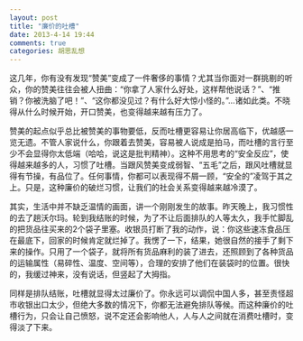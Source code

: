 ```yaml
---
layout: post
title: "廉价的吐槽"
date: 2013-4-14 19:44
comments: true
categories: 胡思乱想
---
```

这几年，你有没有发现“赞美”变成了一件奢侈的事情？尤其当你面对一群挑剔的听众，你的赞美往往会被人扭曲：“你拿了人家什么好处，这样帮他说话？”、“推销？你被洗脑了吧！”、“这你都没见过？有什么好大惊小怪的。”…诸如此类。不晓得从什么时候开始，开口赞美，也变得越来越有压力了。

赞美的起点似乎总比被赞美的事物要低，反而吐槽更容易让你居高临下，优越感一览无遗。不管人家说什么，你跟着去赞美，容易被人说成是拍马，而吐槽的言行至少不会显得你太低端（哈哈，说这是批判精神）。这种不用思考的“安全反应”，使得越来越多的人，习惯了吐槽。当跟风赞美变成弱智、“五毛”之后，跟风吐槽就显得有节操，有品位了。任何事情，你都可以表现得不屑一顾，“安全的”凌驾于其之上。只是，这种廉价的破烂习惯，让我们的社会关系变得越来越冷漠了。

其实，生活中并不缺乏温情的画面，讲一个刚刚发生的故事。昨天晚上，我习惯性的去了趟沃尔玛。轮到我结账的时候，为了不让后面排队的人等太久，我手忙脚乱的把货品往买来的2个袋子里塞。收银员打断了我的动作，说：你这些速冻食品压在最底下，回家的时候肯定就烂掉了。我愣了一下，结果，她很自然的接手了剩下来的操作。只用了一个袋子，就将所有货品麻利的装了进去，还照顾到了各种货品的运输属性（易碎性、温度、空间等），合理的安排了他们在装袋时的位置。很快的，我缓过神来，没有说话，但竖起了大拇指。

同样是排队结账，吐槽就显得太过廉价了。你永远可以调侃中国人多，甚至责怪超市收银出口太少，但绝大多数的情况下，你都无法避免排队等候。而这种廉价的吐槽行为，只会让自己愤怒，说不定还会影响他人，人与人之间就在消费吐槽时，变得淡了下来。

